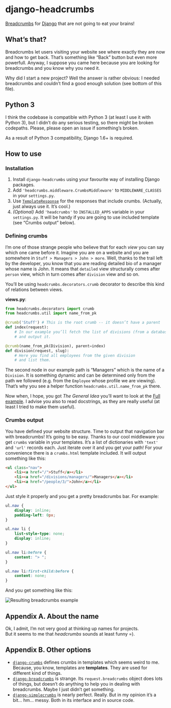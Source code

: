 django-headcrumbs
==================

[Breadcrumbs][breadcrumbs] for [Django][django] that are not going to eat your brains!


What’s that?
-------------

Breadcrumbs let users visiting your website see where exactly they are now
and how to get back. That’s something like “Back” button but
even more powerfull. Anyway, I suppose you came here because you are
looking for breadcrumbs and you know why you need it.

Why did I start a new project? Well the answer is rather obvious:
I needed breadcrumbs and couldn’t find a good enough solution
(see bottom of this file).


Python 3
---------

I think the codebase is compatible with Python 3 (at least I use it with Python 3),
but I didn’t do any serious testing, so there might be broken codepaths. Please,
please open an issue if something’s broken.

As a result of Python 3 compatibility, Django 1.6+ is required.


How to use
-----------

### Installation ###
1. Install `django-headcrumbs` using your favourite way of installing Django packages.
3. Add `'headcrumbs.middleware.CrumbsMiddleware'` to `MIDDLEWARE_CLASSES`
   in your `settings.py`.
4. Use [`TemplateResponse`][template-response] for the responses
   that include crumbs. (Actually, just always use it. It’s cool.)
5. _(Optional)_ Add `'headcrumbs'` to `INSTALLED_APPS` variable in your
  `settings.py`. It will be handy if you are going to use included template
  (see “Crumbs output” below).

### Defining crumbs ###
I’m one of those strange people who believe that for each _view_ you can say
which one came before it. Imagine you are on a website and you are somewhere
in `Stuff > Managers > John > more`. Well, thanks to the trail left by
the developer, you know that you are reading detailed bio of a manager
whose name is John. It means that `detailed` view structurally comes after
`person` view, which in turn comes after `division` view and so on.

You’ll be using `headcrumbs.decorators.crumb` decorator to describe this kind
of relations between views.

**views.py**:

```python
from headcrumbs.decorators import crumb
from headcrumbs.util import name_from_pk

@crumb('Stuff') # This is the root crumb -- it doesn’t have a parent
def index(request):
    # In our example you’ll fetch the list of divisions (from a database)
    # and output it.

@crumb(name_from_pk(Division), parent=index)
def division(request, slug):
    # Here you find all employees from the given division
    # and list them.
```

The second node in our example path is “Managers” which is the name
of a `Division`. It is something dynamic and can be determined only from
the path we followed (e.g. from the `Employee` whose profile we are viewing).
That’s why you see a helper function `headcrumbs.util.name_from_pk` there.

Now when, I hope, you got _The General Idea_ you’ll want to look at the
[Full example](http://github.com/kirelagin/django-headcrumbs/wiki/Full-example).
I advise you also to read docstrings, as they are
really useful (at least I tried to make them useful).

### Crumbs output ###
You have defined your website structure. Time to output
that navigation bar with breadcrumbs! It’s going to be easy.
Thanks to our cool middleware you get `crumbs` variable in your templates.
It’s a list of dictionaries with `'text'` and `'url'` records each. Just
iterate over it and you get your path! For your convenience there is a
`crumbs.html` template included. It will output something like this:

```html
<ul class="nav">
    <li><a href="/">Stuff</a></li>
    <li><a href="/divisions/managers/">Managers</a></li>
    <li><a href="/people/3/">John</a></li>
</ul>
```

Just style it properly and you get a pretty breadcrumbs bar. For example:

```css
ul.nav {
    display: inline;
    padding-left: 0px;
}

ul.nav li {
    list-style-type: none;
    display: inline;
}

ul.nav li:before {
    content: "> ";
}

ul.nav li:first-child:before {
    content: none;
}
```

And you get something like this:

![Resulting breadcrumbs example](https://raw.githubusercontent.com/kirelagin/django-headcrumbs/gh-pages/bar.png)


Appendix A. About the name
---------------------------

Ok, I admit, I’m not very good at thinking up  names for projects.  
But it seems to me that *headcrumbs* sounds at least funny =).

Appendix B. Other options
--------------------------

*   [`django-crumbs`][3] defines crumbs in templates which seems weird to me.
    Because, you know, templates are **templates**. They are used for different
    kind of things.
*   [`django-breadcrumbs`][4] is strange. Its `request.breadcrumbs` object does lots of things,
    but doesn’t do anything to help you in dealing with breadcrumbs. Maybe I just didn’t get
    something.
*   [`django-simplecrumbs`][5] is nearly perfect. Really. But in my opinion it’s a bit… hm…
    messy. Both in its interface and in source code.

[breadcrumbs]:          https://en.wikipedia.org/wiki/Breadcrumb_%28navigation%29
[django]:               https://www.djangoproject.com/
[template-response]:    https://docs.djangoproject.com/en/dev/ref/template-response/
[3]:                    https://code.google.com/p/django-crumbs/
[4]:                    https://github.com/chronossc/django-breadcrumbs/
[5]:                    https://bitbucket.org/anti_social/django-simplecrumbs
